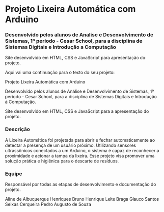 # Projeto Lixeira Automática com Arduino 

### Desenvolvido pelos alunos de Analise e Desenvolvimento de Sistemas, 1º período - Cesar School, para a disciplina de Sistemas Digitais e Introdução a Computação

Site desenvolvido em HTML, CSS e JavaScript para apresentação do projeto. 

Aqui vai uma continuação para o texto do seu projeto:

Projeto Lixeira Automática com Arduino

Desenvolvido pelos alunos de Análise e Desenvolvimento de Sistemas, 1º período - Cesar School, para a disciplina de Sistemas Digitais e Introdução à Computação.

Site desenvolvido em HTML, CSS e JavaScript para a apresentação do projeto.

### Descrição

A Lixeira Automática foi projetada para abrir e fechar automaticamente ao detectar a presença de um usuário próximo. Utilizando sensores ultrassônicos conectados a um Arduino, o sistema é capaz de reconhecer a proximidade e acionar a tampa da lixeira. Esse projeto visa promover uma solução prática e higiênica para o descarte de resíduos.


### Equipe
Responsável  por todas as etapas de desenvolvimento e documentação do projeto.

Aline de Albuquerque Henriques
Bruno Henrique Leite Braga
Glauco Santos Seixas Cerqueira
Pedro Augusto de Souza

